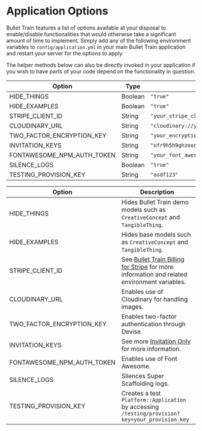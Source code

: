 # Application Options

Bullet Train features a list of options available at your disposal to enable/disable functionalities that would otherwise take a significant amount of time to implement. Simply add any of the following environment variables to `config/application.yml` in your main Bullet Train application and restart your server for the options to apply.

The helper methods below can also be directly invoked in your application if you wish to have parts of your code depend on the functionality in question.

| Option | Type | Example | Helper Methods |
| --- | --- | --- | --- |
| HIDE_THINGS | Boolean | `"true"` | `scaffolding_things_disabled?` |
| HIDE_EXAMPLES | Boolean | `"true"` | `scaffolding_things_disabled?` |
| STRIPE_CLIENT_ID | String | `"your_stripe_client_id"` | `stripe_enabled?` |
| CLOUDINARY_URL | String | `"cloudinary://your_cloudinary_token_here"` | `cloudinary_enabled?` |
| TWO_FACTOR_ENCRYPTION_KEY | String | `"your_encryption_key"` | `two_factor_enabled_authentication?` |
| INVITATION_KEYS | String | `"ofr9h5h9ghzeodh, ofr9h5h9ghzeodi"` | `invitation_keys` `invitation_only?` |
| FONTAWESOME_NPM_AUTH_TOKEN | String | `"your_font_awesome_token"` | `font_awesome?` |
| SILENCE_LOGS | Boolean | `"true"` | `silence_logs?` |
| TESTING_PROVISION_KEY | String | `"asdf123"` | N/A |

| Option | Description |
| --- | --- |
| HIDE_THINGS | Hides Bullet Train demo models such as `CreativeConcept` and `TangibleThing`. |
| HIDE_EXAMPLES | Hides base models such as `CreativeConcept` and `TangibleThing`.
| STRIPE_CLIENT_ID | See [Bullet Train Billing for Stripe](/docs/billing/stripe.md) for more information and related environment variables. |
| CLOUDINARY_URL | Enables use of Cloudinary for handling images. |
| TWO_FACTOR_ENCRYPTION_KEY | Enables two-factor authentication through Devise. |
| INVITATION_KEYS | See more [Invitation Only](/docs/authentication.md) for more information. |
| FONTAWESOME_NPM_AUTH_TOKEN | Enables use of Font Awesome. |
| SILENCE_LOGS | Silences Super Scaffolding logs. |
| TESTING_PROVISION_KEY | Creates a test `Platform::Application` by accessing `/testing/provision?key=your_provision_key` |
